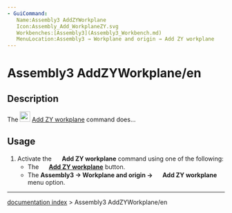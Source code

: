 ```yaml
---
- GuiCommand:
   Name:Assembly3 AddZYWorkplane
   Icon:Assembly_Add_WorkplaneZY.svg‎‎
   Workbenches:[Assembly3](Assembly3_Workbench.md)
   MenuLocation:Assembly3 → Workplane and origin → Add ZY workplane
---
```


# Assembly3 AddZYWorkplane/en

## Description

The <img alt="" src=images/Assembly_Add_WorkplaneZY.svg  style="width:24px;"> [Add ZY workplane](Assembly3_AddZYWorkplane.md) command does\...

## Usage

1.  Activate the <img alt="" src=images/Assembly_Add_WorkplaneZY.svg  style="width:16px;"> **Add ZY workplane** command using one of the following:
    -   The **<img src="images/Assembly_Add_WorkplaneZY.svg_" width=16px> [Add ZY workplane](Assembly3_AddZYWorkplane.md)** button.
    -   The **Assembly3 → Workplane and origin → <img src="images/Assembly_Add_WorkplaneZY.svg_" width=16px> Add ZY workplane** menu option.

---
[documentation index](../README.md) > Assembly3 AddZYWorkplane/en
